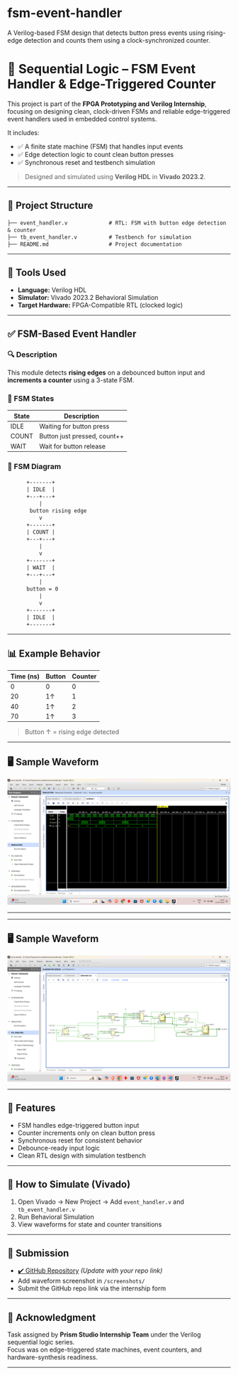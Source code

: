 # fsm-event-handler
A Verilog-based FSM design that detects button press events using rising-edge detection and counts them using a clock-synchronized counter.

# 🔁 Sequential Logic – FSM Event Handler & Edge-Triggered Counter

This project is part of the **FPGA Prototyping and Verilog Internship**, focusing on designing clean, clock-driven FSMs and reliable edge-triggered event handlers used in embedded control systems.

It includes:

- ✅ A finite state machine (FSM) that handles input events
- ✅ Edge detection logic to count clean button presses
- ✅ Synchronous reset and testbench simulation

> Designed and simulated using **Verilog HDL** in **Vivado 2023.2**.

---

## 📁 Project Structure

```
├── event_handler.v             # RTL: FSM with button edge detection & counter
├── tb_event_handler.v          # Testbench for simulation
├── README.md                   # Project documentation
```

---

## 🔧 Tools Used

- **Language:** Verilog HDL  
- **Simulator:** Vivado 2023.2 Behavioral Simulation  
- **Target Hardware:** FPGA-Compatible RTL (clocked logic)

---

## ✅ FSM-Based Event Handler

### 🔍 Description

This module detects **rising edges** on a debounced button input and **increments a counter** using a 3-state FSM.

### 🧠 FSM States

| State | Description                  |
|-------|------------------------------|
| IDLE  | Waiting for button press     |
| COUNT | Button just pressed, count++ |
| WAIT  | Wait for button release      |

### 🔁 FSM Diagram

```
      +-------+
      | IDLE  |
      +---+---+
          |
       button rising edge
          v
      +-------+
      | COUNT |
      +---+---+
          |
          v
      +-------+
      | WAIT  |
      +---+---+
          |
      button = 0
          |
          v
      +-------+
      | IDLE  |
      +-------+
```

---

## 📊 Example Behavior

| Time (ns) | Button | Counter |
|-----------|--------|---------|
| 0         | 0      | 0       |
| 20        | 1↑     | 1       |
| 40        | 1↑     | 2       |
| 70        | 1↑     | 3       |

> Button ↑ = rising edge detected

---

## 🖥️ Sample Waveform

![FSM Event Handler Waveform](outputwaveform.png)

---


---

## 🖥️ Sample Waveform

![schematic](schematic.png)

---

## 📌 Features

- FSM handles edge-triggered button input
- Counter increments only on clean button press
- Synchronous reset for consistent behavior
- Debounce-ready input logic
- Clean RTL design with simulation testbench

---

## 🚀 How to Simulate (Vivado)

1. Open Vivado → New Project → Add `event_handler.v` and `tb_event_handler.v`
2. Run Behavioral Simulation
3. View waveforms for state and counter transitions

---

## 🔗 Submission

- [✔️ GitHub Repository](https://github.com/your-username/fpga-fsm-event-handler) *(Update with your repo link)*
- Add waveform screenshot in `/screenshots/`
- Submit the GitHub repo link via the internship form

---

## 🙌 Acknowledgment

Task assigned by **Prism Studio Internship Team** under the Verilog sequential logic series.  
Focus was on edge-triggered state machines, event counters, and hardware-synthesis readiness.

---